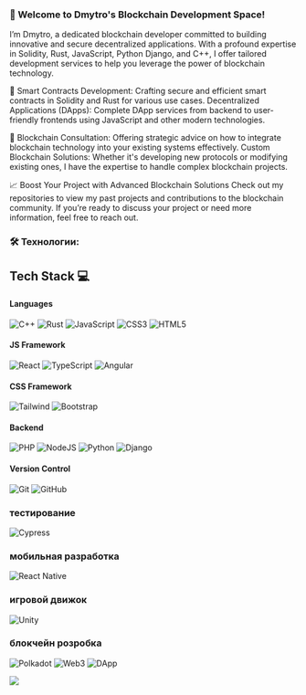### 👋 Welcome to Dmytro's Blockchain Development Space!

I’m Dmytro, a dedicated blockchain developer committed to building innovative and secure decentralized applications. With a profound expertise in Solidity, Rust, JavaScript, Python Django, and C++, I offer tailored development services to help you leverage the power of blockchain technology.

📝 Smart Contracts Development: Crafting secure and efficient smart contracts in Solidity and Rust for various use cases.
Decentralized Applications (DApps): Complete DApp services from backend to user-friendly frontends using JavaScript and other modern technologies.

🤔 Blockchain Consultation: Offering strategic advice on how to integrate blockchain technology into your existing systems effectively.
Custom Blockchain Solutions: Whether it's developing new protocols or modifying existing ones, I have the expertise to handle complex blockchain projects.

📈 Boost Your Project with Advanced Blockchain Solutions
Check out my repositories to view my past projects and contributions to the blockchain community. If you’re ready to discuss your project or need more information, feel free to reach out.

###

<h3 align="left">🛠 Технологии:</h3>

###

## Tech Stack 💻

#### Languages
![C++](https://img.shields.io/badge/-C++-000?style=for-the-badge&logo=c++&logoColor=white)
![Rust](https://img.shields.io/badge/-Rust-000?style=for-the-badge&logo=rust&logoColor=chocolate)
![JavaScript](https://img.shields.io/badge/-JavaScript-000?style=for-the-badge&logo=javascript)
![CSS3](https://img.shields.io/badge/-CSS3-000?style=for-the-badge&logo=css3&logoColor=blue)
![HTML5](https://img.shields.io/badge/-HTML5-000?style=for-the-badge&logo=html5)

#### JS Framework
![React](https://img.shields.io/badge/-ReactJS-000?style=for-the-badge&logo=react)
![TypeScript](https://img.shields.io/badge/-TypeScript-000?style=for-the-badge&logo=typescript)
![Angular](https://img.shields.io/badge/-AngularJS-000?style=for-the-badge&logo=angular&logoColor=red)

#### CSS Framework
![Tailwind](https://img.shields.io/badge/-Tailwind-000?style=for-the-badge&logo=tailwind-css)
![Bootstrap](https://img.shields.io/badge/-Bootstrap-000?style=for-the-badge&logo=bootstrap)

#### Backend
![PHP](https://img.shields.io/badge/-PHP-000?style=for-the-badge&logo=php)
![NodeJS](https://img.shields.io/badge/-NodeJS-000?style=for-the-badge&logo=node.js&logoColor=pink)
![Python](https://img.shields.io/badge/-Python-000?style=for-the-badge&logo=python)
![Django](https://img.shields.io/badge/-Django-000?style=for-the-badge&logo=django&logoColor=teal)

#### Version Control
![Git](https://img.shields.io/badge/-Git-000?style=for-the-badge&logo=git)
![GitHub](https://img.shields.io/badge/-GitHub-000?style=for-the-badge&logo=github)

### тестирование
![Cypress](https://img.shields.io/badge/-Cypress-000?style=for-the-badge&logo=Cypress&logoColor=aqua)

### мобильная разработка
![React Native](https://img.shields.io/badge/-React%20Native-000?style=for-the-badge&logo=react)

### игровой движок
![Unity](https://img.shields.io/badge/-Unity-000?style=for-the-badge&logo=unity)

### блокчейн розробка
![Polkadot](https://img.shields.io/badge/-polkadot-000?style=for-the-badge&logo=polkadot&logoColor=crimson)
![Web3](https://img.shields.io/badge/-Web3-000?style=for-the-badge&logo=web3)
![DApp](https://img.shields.io/badge/-dapp-000?style=for-the-badge&logo=dapp)

[![](https://visitcount.itsvg.in/api?id=VishwaGauravIn&pretty=true)](https://visitcount.itsvg.in)
